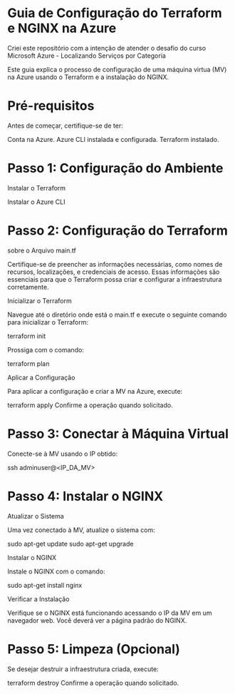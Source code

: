 # Guia de Configuração do Terraform e NGINX na Azure 

Criei este repositório com a intenção de atender o desafio do curso Microsoft Azure - Localizando Serviços por Categoria

Este guia explica o processo de configuração de uma máquina virtua (MV) na Azure usando o Terraform e a instalação do NGINX.

# Pré-requisitos
Antes de começar, certifique-se de ter:

Conta na Azure.
Azure CLI instalada e configurada.
Terraform instalado.

# Passo 1: Configuração do Ambiente
Instalar o Terraform

Instalar o Azure CLI

# Passo 2: Configuração do Terraform
sobre o Arquivo main.tf

Certifique-se de preencher as informações necessárias, como nomes de recursos, localizações, e credenciais de acesso. Essas informações são essenciais para que o Terraform possa criar e configurar a infraestrutura corretamente.

Inicializar o Terraform

Navegue até o diretório onde está o main.tf e execute o seguinte comando para inicializar o Terraform:

terraform init

Prossiga com o comando:

terraform plan

Aplicar a Configuração

Para aplicar a configuração e criar a MV na Azure, execute:

terraform apply
Confirme a operação quando solicitado.

# Passo 3: Conectar à Máquina Virtual
Conecte-se à MV usando o IP obtido:

ssh adminuser@<IP_DA_MV>

# Passo 4: Instalar o NGINX
Atualizar o Sistema

Uma vez conectado à MV, atualize o sistema com:

sudo apt-get update
sudo apt-get upgrade

Instalar o NGINX

Instale o NGINX com o comando:

sudo apt-get install nginx

Verificar a Instalação

Verifique se o NGINX está funcionando acessando o IP da MV em um navegador web. Você deverá ver a página padrão do NGINX.

# Passo 5: Limpeza (Opcional)
Se desejar destruir a infraestrutura criada, execute:

terraform destroy
Confirme a operação quando solicitado.

